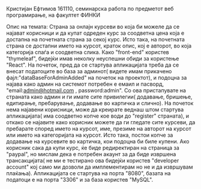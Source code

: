 Кристијан Ефтимов 161110, семинарска работа по предметот веб програмирање, на факултет ФИНКИ

Опис на темата:
Страна за онлајн курсеви во која би можеле да се најават корисници и да купат одреден курс за соодветна цена која е достапна на почетната 
страна за секој курс. Исто така, на почетната страна се достапни името на курсот, краток опис, кој е авторот, во која категорија спаѓа и 
соодветна слика. Како "front-end" користев "thymeleaf", бидејќи имав неколку неуспешни обиди за користење "React".
На почеток, пред да се стартува апликацијата треба да се внесат податоците во база за админот( видете имам прикачено фајл:"dataBaseForAdminAdded" на почеток на проектот), и подоцна за најава како админ на системот потребен е емаил и пасворд, "email:admin@hotmail.com , password:admin". Со ова пристапувате на страната како админ и ги имате сите привилегии( додавање, бришење,  едитирање, пребарување, додавање во картичка и слично). На почеток нема најавени корисници, може да креирате веднаш штом стартува апликацијата( има соодветно копче кое води до "register" страната), и откако се најавите како корисник можете да ги гледате сите курсеви, да пребарате според името на курсот, име, презиме на авторот на курсот или името на категоријата на курсот. Исто така, постои копче за додавање на курсевите во картичка, кои подоцна би биле купени.
Ако корисник сака да купи курс, ќе биде редиректиран на страница за "paypal", но мислам дека е потребен акаунт за да биде извршена трансакцијата( не ми е тестирано ова бидејќи користев "developer account" кој само ми дозволи да имплементирам но не и да извршувам плаќања).
Апликацијата се стартува на порта "8080", базата на податоци е на порта "3306" и за база користев "MySQL".     

